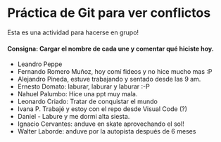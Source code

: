 # Práctica de Git para ver conflictos 

Esta es una actividad para hacerse en grupo! 

#### Consigna: Cargar el nombre de cada une y comentar qué hiciste hoy.

- Leandro Peppe
- Fernando Romero Muñoz, hoy comí fideos y no hice mucho mas :P
- Alejandro Pineda, estuve trabajando y sentado desde las 9 am.
- Ernesto Domato: laburar, laburar y laburar :-P
- Nahuel Palumbo: Hice una ppt muy mala.
- Leonardo Criado: Tratar de conquistar el mundo 
- Ivana P. Trabajé y estoy con el repo desde Visual Code (?)
- Daniel - Labure y me dormi alta siesta.
- Ignacio Cervantes: anduve en skate aprovechando el sol!
- Walter Laborde: anduve por la autopista después de 6 meses